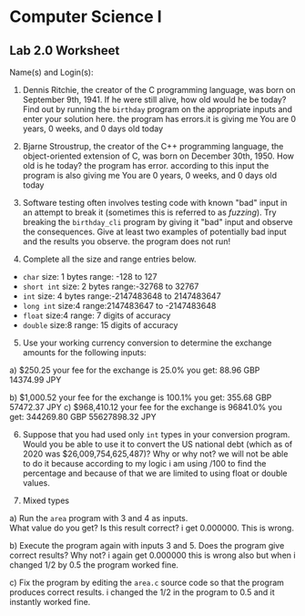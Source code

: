 
# Computer Science I 
## Lab 2.0 Worksheet

Name(s) and Login(s):



1. Dennis Ritchie, the creator of the C programming language,
was born on September 9th, 1941.  If he were still alive,
how old would he be today?  Find out by running the `birthday`
program on the appropriate inputs and enter your solution here.
the program has errors.it is giving me You are 0 years, 0 weeks, and 0 days old today



2. Bjarne Stroustrup, the creator of the C++ programming
language, the object-oriented extension of C, was born on
December 30th, 1950.  How old is he today?
the program has error. according to this input the program is also giving me You are 0 years, 0 weeks, and 0 days old today



3. Software testing often involves testing code with known
"bad" input in an attempt to break it (sometimes this is
referred to as *fuzzing*).  Try breaking the `birthday_cli`
program by giving it "bad" input and observe the consequences.
Give at least two examples of potentially bad input and the
results you observe.
the program does not run!



4. Complete all the size and range entries below.

* `char`
  size: 1 bytes
  range: -128 to 127
* `short int`
  size: 2 bytes
  range:-32768 to 32767
* `int`
  size: 4 bytes
  range:-2147483648 to 2147483647
* `long int`
  size:4
  range:2147483647 to -2147483648
* `float`
  size:4
  range: 7 digits of accuracy
* `double`
  size:8
  range: 15 digits of accuracy


5. Use your working currency conversion to determine
the exchange amounts for the following inputs:

  a) $250.25
  your fee for the exchange is 25.0%
  you get:
  88.96 GBP
  14374.99 JPY

  b) $1,000.52
  your fee for the exchange is 100.1%
  you get:
  355.68 GBP
  57472.37 JPY
  c) $968,410.12
  your fee for the exchange is 96841.0%
  you get:
  344269.80 GBP
  55627898.32 JPY


6. Suppose that you had used only `int` types
in your conversion program.  Would you be able
to use it to convert the US national debt
(which as of 2020 was \$26,009,754,625,487)?
Why or why not?
  we will not be able to do it because according to
  my logic i am using /100 to find the percentage 
  and because of that we are limited to using float 
  or double values.



7. Mixed types

a) Run the `area` program with 3 and 4 as inputs.  
What value do you get?  Is this result correct?
i get 0.000000. This is wrong.


b) Execute the program again with inputs 3 and 5.
Does the program give correct results?  Why not?
i again get 0.000000 this is wrong also but when i changed 1/2 by 0.5 the program worked fine.

c) Fix the program by editing the `area.c` source
code so that the program produces correct results.
i changed the 1/2 in the program to 0.5 and it instantly worked fine.

